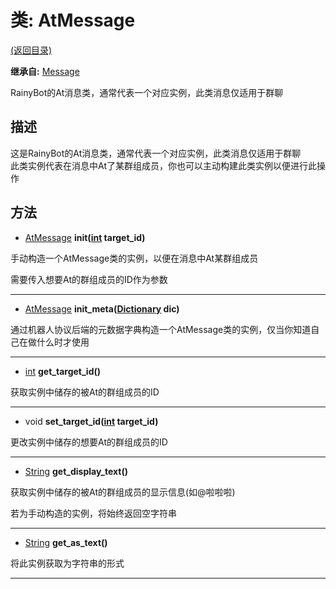 # 类: AtMessage  
[(返回目录)](README.md)  
  
**继承自:** [Message](Message.md)  
  
RainyBot的At消息类，通常代表一个对应实例，此类消息仅适用于群聊  
  
## 描述  
  
这是RainyBot的At消息类，通常代表一个对应实例，此类消息仅适用于群聊   
此类实例代表在消息中At了某群组成员，你也可以主动构建此类实例以便进行此操作  
  
## 方法 
  
- [AtMessage](AtMessage.md) **init([int](https://docs.godotengine.org/en/latest/classes/class_int.html) target_id)**  
  
手动构造一个AtMessage类的实例，以便在消息中At某群组成员   
  
需要传入想要At的群组成员的ID作为参数  
  
---  
  
- [AtMessage](AtMessage.md) **init_meta([Dictionary](https://docs.godotengine.org/en/latest/classes/class_dictionary.html) dic)**  
  
通过机器人协议后端的元数据字典构造一个AtMessage类的实例，仅当你知道自己在做什么时才使用  
  
---  
  
- [int](https://docs.godotengine.org/en/latest/classes/class_int.html) **get_target_id()**  
  
获取实例中储存的被At的群组成员的ID  
  
---  
  
- void **set_target_id([int](https://docs.godotengine.org/en/latest/classes/class_int.html) target_id)**  
  
更改实例中储存的想要At的群组成员的ID  
  
---  
  
- [String](https://docs.godotengine.org/en/latest/classes/class_string.html) **get_display_text()**  
  
获取实例中储存的被At的群组成员的显示信息(如@啦啦啦)   
  
若为手动构造的实例，将始终返回空字符串  
  
---  
  
- [String](https://docs.godotengine.org/en/latest/classes/class_string.html) **get_as_text()**  
  
将此实例获取为字符串的形式  
  
---  
  

